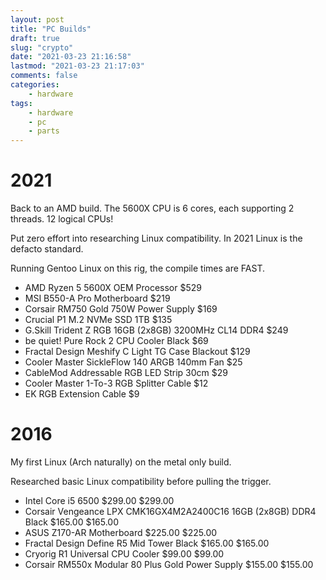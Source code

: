 ```yaml
---
layout: post
title: "PC Builds"
draft: true
slug: "crypto"
date: "2021-03-23 21:16:58"
lastmod: "2021-03-23 21:17:03"
comments: false
categories:
    - hardware
tags:
    - hardware
    - pc
    - parts
---
```


# 2021

Back to an AMD build. The 5600X CPU is 6 cores, each supporting 2 threads. 12 logical CPUs!

Put zero effort into researching Linux compatibility. In 2021 Linux is the defacto standard.

Running Gentoo Linux on this rig, the compile times are FAST.

-   AMD Ryzen 5 5600X OEM Processor \$529
-   MSI B550-A Pro Motherboard \$219
-   Corsair RM750 Gold 750W Power Supply \$169
-   Crucial P1 M.2 NVMe SSD 1TB \$135
-   G.Skill Trident Z RGB 16GB (2x8GB) 3200MHz CL14 DDR4 \$249
-   be quiet! Pure Rock 2 CPU Cooler Black \$69
-   Fractal Design Meshify C Light TG Case Blackout \$129
-   Cooler Master SickleFlow 140 ARGB 140mm Fan \$25
-   CableMod Addressable RGB LED Strip 30cm \$29
-   Cooler Master 1-To-3 RGB Splitter Cable \$12
-   EK RGB Extension Cable \$9

# 2016

My first Linux (Arch naturally) on the metal only build.

Researched basic Linux compatibility before pulling the trigger.

-   Intel Core i5 6500 $299.00	$299.00
-   Corsair Vengeance LPX CMK16GX4M2A2400C16 16GB (2x8GB) DDR4 Black $165.00	$165.00
-   ASUS Z170-AR Motherboard $225.00	$225.00
-   Fractal Design Define R5 Mid Tower Black $165.00	$165.00
-   Cryorig R1 Universal CPU Cooler $99.00	$99.00
-   Corsair RM550x Modular 80 Plus Gold Power Supply $155.00	$155.00
